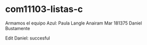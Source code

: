 # com11103-listas-c
Armamos el equipo Azul:
Paula Langle 
Anairam Mar 181375 
Daniel Bustamente

Edit Daniel: succesful

